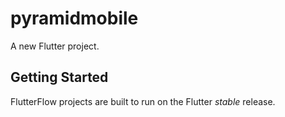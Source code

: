 # pyramidmobile

A new Flutter project.

## Getting Started

FlutterFlow projects are built to run on the Flutter _stable_ release.
